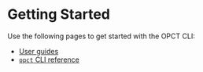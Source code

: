 # Getting Started

Use the following pages to get started with the OPCT CLI:

- [User guides](./guides/cluster-validation)
- [`opct` CLI reference](./opct/index.md)
